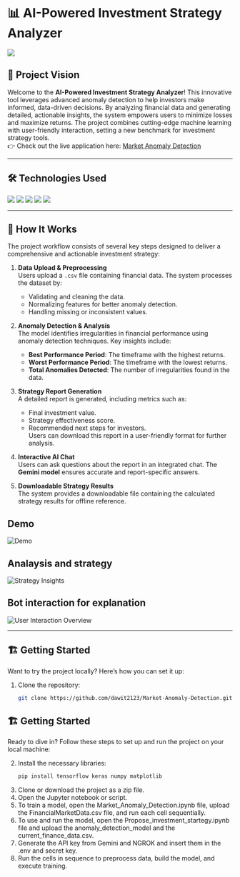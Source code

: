 # 📊 AI-Powered Investment Strategy Analyzer

<img src="https://img.shields.io/badge/-Solo Project-f2336f?&style=for-the-badge&logoColor=white" />

## 🌟 Project Vision

Welcome to the **AI-Powered Investment Strategy Analyzer**! This innovative tool leverages advanced anomaly detection to help investors make informed, data-driven decisions. By analyzing financial data and generating detailed, actionable insights, the system empowers users to minimize losses and maximize returns. The project combines cutting-edge machine learning with user-friendly interaction, setting a new benchmark for investment strategy tools.  
👉 Check out the live application here: [Market Anomaly Detection](https://market-anomaly-detection.streamlit.app/)

---

## 🛠 Technologies Used

<div>  
  <img src="https://img.shields.io/badge/-Python-3776AB?&style=for-the-badge&logo=python&logoColor=white" />  
  <img src="https://img.shields.io/badge/-Pandas-150458?&style=for-the-badge&logo=pandas&logoColor=white" />  
  <img src="https://img.shields.io/badge/-NumPy-013243?&style=for-the-badge&logo=numpy&logoColor=white" />  
  <img src="https://img.shields.io/badge/-Scikit Learn-F7931E?&style=for-the-badge&logo=scikit-learn&logoColor=white" />  
  <img src="https://img.shields.io/badge/-Gemini AI-5C2D91?&style=for-the-badge&logo=azure-devops&logoColor=white" />  
</div>

---

## 🚀 How It Works

The project workflow consists of several key steps designed to deliver a comprehensive and actionable investment strategy:

1. **Data Upload & Preprocessing**  
   Users upload a `.csv` file containing financial data. The system processes the dataset by:

   - Validating and cleaning the data.
   - Normalizing features for better anomaly detection.
   - Handling missing or inconsistent values.

2. **Anomaly Detection & Analysis**  
   The model identifies irregularities in financial performance using anomaly detection techniques. Key insights include:

   - **Best Performance Period**: The timeframe with the highest returns.
   - **Worst Performance Period**: The timeframe with the lowest returns.
   - **Total Anomalies Detected**: The number of irregularities found in the data.

3. **Strategy Report Generation**  
   A detailed report is generated, including metrics such as:

   - Final investment value.
   - Strategy effectiveness score.
   - Recommended next steps for investors.  
     Users can download this report in a user-friendly format for further analysis.

4. **Interactive AI Chat**  
   Users can ask questions about the report in an integrated chat. The **Gemini model** ensures accurate and report-specific answers.

5. **Downloadable Strategy Results**  
   The system provides a downloadable file containing the calculated strategy results for offline reference.

## Demo

![Demo](https://github.com/dawit2123/Market-Anomaly-Detection/blob/main/Demos/ai%20investment%20strategy%20planner.png)

## Analaysis and strategy

![Strategy Insights](https://github.com/dawit2123/Market-Anomaly-Detection/blob/main/Demos/ai%20investment%20strategy%20planner2.png)

## Bot interaction for explanation

![User Interaction Overview](https://github.com/dawit2123/Market-Anomaly-Detection/blob/main/Demos/bot%20response.png)

---

## 🏗 Getting Started

Want to try the project locally? Here’s how you can set it up:

1. Clone the repository:
   ```bash
   git clone https://github.com/dawit2123/Market-Anomaly-Detection.git
   ```

## 🏗 Getting Started

Ready to dive in? Follow these steps to set up and run the project on your local machine:

2. Install the necessary libraries:
   ```bash
   pip install tensorflow keras numpy matplotlib
   ```
3. Clone or download the project as a zip file.
4. Open the Jupyter notebook or script.
5. To train a model, open the Market_Anomaly_Detection.ipynb file, upload the FinancialMarketData.csv file, and run each cell sequentially.
6. To use and run the model, open the Propose_investment_startegy.ipynb file and upload the anomaly_detection_model and the current_finance_data.csv.
7. Generate the API key from Gemini and NGROK and insert them in the .env and secret key.
8. Run the cells in sequence to preprocess data, build the model, and execute training.
